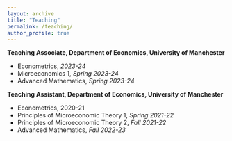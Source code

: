 ```yaml
---
layout: archive
title: "Teaching"
permalink: /teaching/
author_profile: true
---
```


**Teaching Associate, Department of Economics, University of Manchester**

* Econometrics, *2023-24*
* Microeconomics 1, *Spring 2023-24*
* Advanced Mathematics, *Spring 2023-24*

**Teaching Assistant, Department of Economics, University of Manchester**

* Econometrics, 2020-21
* Principles of Microeconomic Theory 1, *Spring 2021-22*
* Principles of Microeconomic Theory 2, *Fall 2021-22*
* Advanced Mathematics, *Fall 2022-23*
